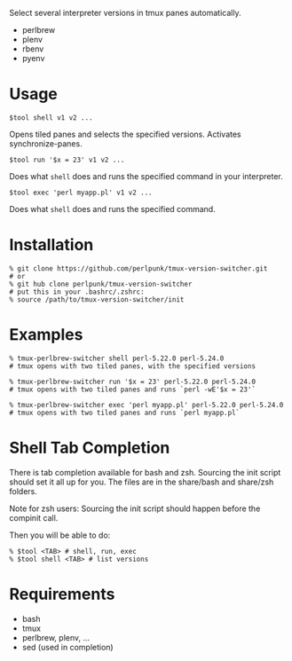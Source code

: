 Select several interpreter versions in tmux panes automatically.

* perlbrew
* plenv
* rbenv
* pyenv

# Usage

    $tool shell v1 v2 ...

Opens tiled panes and selects the specified versions.
Activates synchronize-panes.

    $tool run '$x = 23' v1 v2 ...

Does what `shell` does and runs the specified command in your interpreter.

    $tool exec 'perl myapp.pl' v1 v2 ...

Does what `shell` does and runs the specified command.

# Installation

    % git clone https://github.com/perlpunk/tmux-version-switcher.git
    # or
    % git hub clone perlpunk/tmux-version-switcher
    # put this in your .bashrc/.zshrc:
    % source /path/to/tmux-version-switcher/init

# Examples

    % tmux-perlbrew-switcher shell perl-5.22.0 perl-5.24.0
    # tmux opens with two tiled panes, with the specified versions

    % tmux-perlbrew-switcher run '$x = 23' perl-5.22.0 perl-5.24.0
    # tmux opens with two tiled panes and runs `perl -wE'$x = 23'`

    % tmux-perlbrew-switcher exec 'perl myapp.pl' perl-5.22.0 perl-5.24.0
    # tmux opens with two tiled panes and runs `perl myapp.pl`

# Shell Tab Completion

There is tab completion available for bash and zsh.
Sourcing the init script should set it all up for you.
The files are in the share/bash and share/zsh folders.

Note for zsh users:
Sourcing the init script should happen before the compinit call.

Then you will be able to do:

    % $tool <TAB> # shell, run, exec
    % $tool shell <TAB> # list versions

# Requirements

* bash
* tmux
* perlbrew, plenv, ...
* sed (used in completion)
